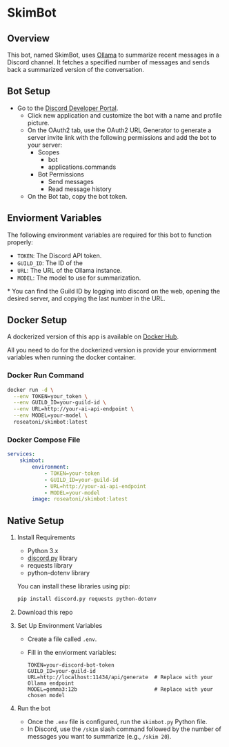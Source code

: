 # SkimBot

## Overview

This bot, named SkimBot, uses [Ollama](https://ollama.com/) to summarize recent messages in a Discord channel. It fetches a specified number of messages and sends back a summarized version of the conversation.

## Bot Setup

- Go to the [Discord Developer Portal](https://discord.com/developers/applications).
   - Click new application and customize the bot with a name and profile picture.
   - On the OAuth2 tab, use the OAuth2 URL Generator to generate a server invite link with the following permissions and add the bot to your server:
     - Scopes
       - bot
       - applications.commands
     - Bot Permissions
       - Send messages
       - Read message history
   - On the Bot tab, copy the bot token.

## Enviorment Variables

The following environment variables are required for this bot to function properly:
 
 - `TOKEN`: The Discord API token.
 - `GUILD_ID`: The ID of the
 - `URL`: The URL of the Ollama instance.
 - `MODEL`: The model to use for summarization.

 \* You can find the Guild ID by logging into discord on the web, opening the desired server, and copying the last number in the URL.

## Docker Setup

A dockerized version of this app is available on [Docker Hub](https://hub.docker.com/r/roseatoni/skimbot).

All you need to do for the dockerized version is provide your enviornment variables when running the docker container.

### Docker Run Command

```bash
docker run -d \
  --env TOKEN=your_token \
  --env GUILD_ID=your-guild-id \
  --env URL=http://your-ai-api-endpoint \
  --env MODEL=your-model \
  roseatoni/skimbot:latest
```

### Docker Compose File

```yml
services:
    skimbot:
        environment:
            - TOKEN=your-token
            - GUILD_ID=your-guild-id
            - URL=http://your-ai-api-endpoint
            - MODEL=your-model
        image: roseatoni/skimbot:latest
```

## Native Setup

1. Install Requirements
    - Python 3.x
    - [discord.py](https://discordpy.readthedocs.io/en/stable/) library
    - requests library
    - python-dotenv library

    You can install these libraries using pip:

    ```bash
    pip install discord.py requests python-dotenv
    ```
2. Download this repo

3. Set Up Environment Variables
    - Create a file called `.env`.
    - Fill in the enviorment variables:

      ```plaintext
      TOKEN=your-discord-bot-token
      GUILD_ID=your-guild-id
      URL=http://localhost:11434/api/generate  # Replace with your Ollama endpoint
      MODEL=gemma3:12b                         # Replace with your chosen model
      ```

4. Run the bot
    - Once the `.env` file is configured, run the `skimbot.py` Python file.
    - In Discord, use the `/skim` slash command followed by the number of messages you want to summarize (e.g., `/skim 20`).